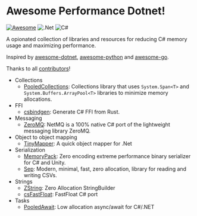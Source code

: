 # Awesome Performance Dotnet!
[![Awesome](https://cdn.rawgit.com/sindresorhus/awesome/d7305f38d29fed78fa85652e3a63e154dd8e8829/media/badge.svg)](https://github.com/sindresorhus/awesome)
![.Net](https://img.shields.io/badge/.NET-5C2D91?style=flat&logo=.net&logoColor=white)
![C#](https://img.shields.io/badge/c%23-%23239120.svg?style=flat&logo=csharp&logoColor=white)

A opionated collection of libraries and resources for reducing C# memory usage and maximizing performance.

Inspired by [awesome-dotnet](https://github.com/quozd/awesome-dotnet), [awesome-python](https://github.com/vinta/awesome-python) and [awesome-go](https://github.com/avelino/awesome-go).

Thanks to all [contributors](https://github.com/gregyjames/awesome-performance-dotnet/graphs/contributors)!
 - Collections
 	 - [PooledCollections](https://github.com/jtmueller/Collections.Pooled): Collections library that uses `System.Span<T>` and `System.Buffers.ArrayPool<T>` libraries to minimize memory allocations.
 - FFI
 	 - [csbindgen](https://github.com/Cysharp/csbindgen): Generate C# FFI from Rust.
 - Messaging
 	 - [ZeroMQ](https://github.com/zeromq/netmq): NetMQ is a 100% native C# port of the lightweight messaging library ZeroMQ.
 - Object to object mapping
 	 - [TinyMapper](https://github.com/TinyMapper/TinyMapper): A quick object mapper for .Net
 - Serialization
 	 - [MemoryPack](https://github.com/Cysharp/MemoryPack): Zero encoding extreme performance binary serializer for C# and Unity.
     - [Sep](https://github.com/nietras/Sep/): Modern, minimal, fast, zero allocation, library for reading and writing CSVs.
 - Strings
	 - [ZString](https://github.com/Cysharp/ZString): Zero Allocation StringBuilder
  	 - [csFastFloat](https://github.com/CarlVerret/csFastFloat): FastFloat C# port
 - Tasks
	 - [PooledAwait](https://github.com/mgravell/PooledAwait): Low allocation async/await for C#/.NET
